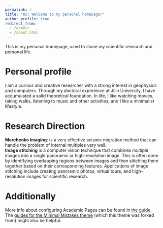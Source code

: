 ```yaml
---
permalink: /
title: "Hi! Welcome to my personal homepage!"
author_profile: true
redirect_from: 
  - /about/
  - /about.html
---
```


This is my personal homepage, used to share my scientific research and personal life.  


Personal profile
======
I am a curious and creative researcher with a strong interest in geophysics and computers. Through my doctoral experience at Jilin University, I have accumulated a solid theoretical foundation.
In life, I like watching movies, taking walks, listening to music and other activities, and I like a minimalist lifestyle.  

Research Direction
======
**Marchenko Imaging**: is a very effective seismic migration method that can handle the problem of internal multiples very well.
<br>
**Image stitching** is a computer vision technique that combines multiple images into a single panoramic or high-resolution image. This is often done by identifying overlapping regions between images and then stitching them together based on their corresponding features. Applications of image stitching include creating panoramic photos, virtual tours, and high-resolution images for scientific research.  

Additionally
======
More info about configuring Academic Pages can be found in [the guide](https://academicpages.github.io/markdown/). The [guides for the Minimal Mistakes theme](https://mmistakes.github.io/minimal-mistakes/docs/configuration/) (which this theme was forked from) might also be helpful.
